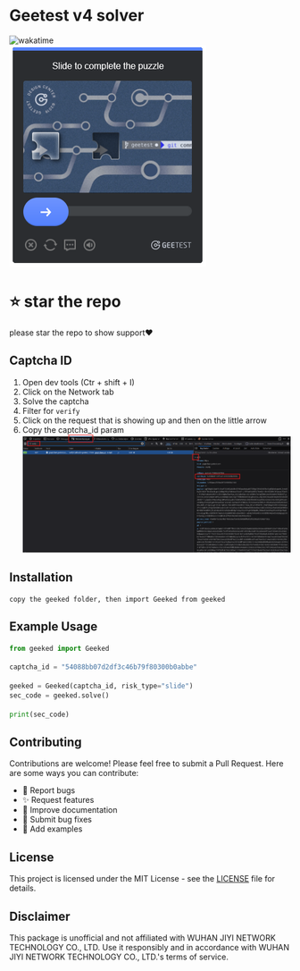 # Geetest v4 solver
<div>
    <img src="https://wakatime.com/badge/user/839267df-3912-44c6-97f4-9e3f0425b716/project/f6428644-935c-4ab9-82ab-fb782b33935a.svg" alt="wakatime">
    <br>
    <img src="assets/slide.png">
</div>

# ⭐️ star the repo
please star the repo to show support❤️


## Captcha ID
1. Open dev tools (Ctr + shift + I)
2. Click on the Network tab
3. Solve the captcha
4. Filter for `verify`
5. Click on the request that is showing up and then on the little arrow
6. Copy the captcha_id param
![Captcha Id](assets/captcha_id.png)
## Installation
```
copy the geeked folder, then import Geeked from geeked
```

## Example Usage

```python
from geeked import Geeked

captcha_id = "54088bb07d2df3c46b79f80300b0abbe"

geeked = Geeked(captcha_id, risk_type="slide")
sec_code = geeked.solve()

print(sec_code)
```

## Contributing

Contributions are welcome! Please feel free to submit a Pull Request. Here are some ways you can contribute:

- 🐛 Report bugs
- ✨ Request features
- 📝 Improve documentation
- 🔧 Submit bug fixes
- 🎨 Add examples

## License

This project is licensed under the MIT License - see the [LICENSE](LICENSE) file for details.

## Disclaimer

This package is unofficial and not affiliated with WUHAN JIYI NETWORK TECHNOLOGY CO., LTD. Use it responsibly and in accordance with WUHAN JIYI NETWORK TECHNOLOGY CO., LTD.'s terms of service.
